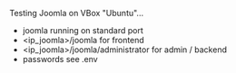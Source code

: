 Testing Joomla on VBox "Ubuntu"...
- joomla running on standard port
- <ip_joomla>/joomla for frontend
- <ip_joomla>/joomla/administrator for admin / backend
- passwords see .env
